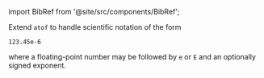 import BibRef from '@site/src/components/BibRef';

Extend `atof` to handle scientific notation of the form

```
123.45e-6
```

where a floating-point number may be followed by `e` or `E` and an optionally
signed exponent. <BibRef id='KR1988' pages='p. 73'></BibRef>
